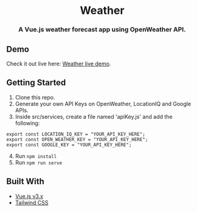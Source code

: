 <h1 align="center">Weather</h1>

<h3 align="center">A Vue.js weather forecast app using OpenWeather API.</h3>

## Demo

Check it out live here: [Weather live demo](https://weather-098.netlify.app/).

## Getting Started

1. Clone this repo.
2. Generate your own API Keys on OpenWeather, LocationIQ and Google APIs.
3. Inside src/services, create a file named 'apiKey.js' and add the following:

```
export const LOCATION_IQ_KEY = "YOUR_API_KEY_HERE";
export const OPEN_WEATHER_KEY = "YOUR_API_KEY_HERE";
export const GOOGLE_KEY = "YOUR_API_KEY_HERE";
```

4. Run `npm install`
5. Run `npm run serve`

## Built With

- [Vue.js v3.x](https://vuejs.org/)
- [Tailwind CSS](https://tailwindcss.com//)
